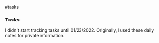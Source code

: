 #tasks
### Tasks

I didn't start tracking tasks until 01/23/2022. Originally, I used these daily notes for private information.






